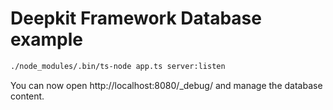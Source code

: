 # Deepkit Framework Database example


```bash
./node_modules/.bin/ts-node app.ts server:listen
```

You can now open  http://localhost:8080/_debug/ and manage the database content.
